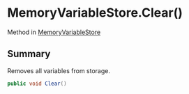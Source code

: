# MemoryVariableStore.Clear()

Method in [MemoryVariableStore](/docs/api/csharp/yarn.memoryvariablestore.md)

## Summary


Removes all variables from storage.


```csharp
public void Clear()
```

